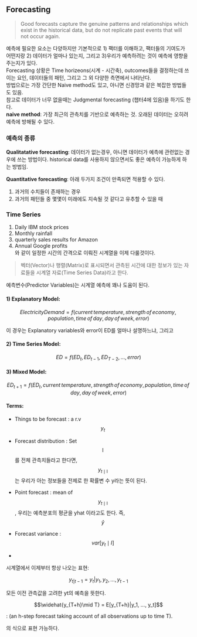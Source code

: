 ## Forecasting  

> Good forecasts capture the genuine patterns and relationships which exist in the historical data, but do not replicate past events that will not occur again.  

예측에 필요한 요소는 다양하지만 기본적으로 1) 팩터를 이해하고, 팩터들의 기여도가 어떤지랑 2) 데이터가 얼마나 있는지, 그리고 3)우리가 예측하려는 것이 예측에 영향을 주는지가 있다.  
Forecasting 상황은 Time horizeons(시계 - 시간축), outcomes들을 결정하는데 쓰이는 요인, 데이터들의 패턴, 그리고 그 외 다양한 측면에서 나타난다.  
방법으로는 가장 간단한 Naive method도 있고, 아니면 신경망과 같은 복잡한 방법들도 있음.  
참고로 데이터가 너무 없을때는 Judgmental forecasting (챕터4에 있음)을 하기도 한다.   
**naive method**: 가장 최근의 관측치를 기반으로 예측하는 것.
오래된 데이터는 오히려 예측에 방해될 수 있다.  

### 예측의 종류 
**Qualitatative forecasting**: 데이터가 없는경우, 아니면 데이터가 예측에 관련없는 경우에 쓰는 방법이다. historical data를 사용하지 않으면서도 좋은 예측이 가능하게 하는 방법임.  

**Quantitative forecasting**: 아래 두가지 조건이 만족되면 적용할 수 있다.  
1) 과거의 수치들이 존재하는 경우  
2) 과거의 패턴들 중 몇몇이 미래에도 지속될 것 같다고 유추할 수 있을 때  

### Time Series  
1) Daily IBM stock prices  
2) Monthly rainfall  
3) quarterly sales results for Amazon  
4) Annual Google profits  
와 같이 일정한 시간의 간격으로 이뤄진 시계열을 이제 다룰것이다.  
> 벡터(Vector)나 행렬(Matrix)로 표시되면서 관측된 시간에 대한 정보가 있는 자료들을 시계열 자료(Time Series Data)라고 한다.  

예측변수(Predictor Variables)는 시계열 예측에 꽤나 도움이 된다.  

#### 1) Explanatory Model:  

$$Electricity Demand = f(current\,temperature, strength\,of\,economy, population, time\,of\,day, day\,of\,week, error)$$  

이 경우는 Explanatory variables와 error이 ED를 얼마나 설명하느냐, 그리고  

#### 2) Time Series Model:  

$$ED = f(ED_t, ED_{t-1}, ED_{T-2}, ... , error)$$  

#### 3) Mixed Model:  

$$ED_{t+1} = f(ED_t, current\,temperature, strength\,of\,economy, population, time\,of\,day, day\,of\,week, error)$$ 

#### Terms:  
- Things to be forecast : a r.v $$y_t$$  
- Forecast distribution : Set $$\mathsf{I}$$ 를 전체 관측치들라고 한다면, $$y_{t\mid\mathsf{I}}$$는 우리가 아는 정보들을 전제로 한 확률변 수 y라는 뜻이 된다. 
- Point forecast : mean of $$y_{t\mid\mathsf{I}}$$, 우리는 예측분포의 평균을 yhat 이라고도 한다. 즉, $$\hat{y}$$  
- Forecast variance : $$var[y_t\mid I]$$  

- 
시계열에서 이제부터 항상 나오는 표현:   

$$y_{t|t-1} = y_t|{y_1, y_2, ... , y_{t-1}}$$  

모든 이전 관측값을 고려한 yt의 예측을 뜻한다.

$$\widehat{y_{T+h}\mid T} = E[y_{T+h}|y_1, ..., y_t]$$  

: (an h-step forecast taking account of all observations up to time T).  

의 식으로 표현 가능하다.  

